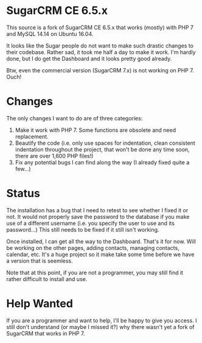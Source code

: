 
# SugarCRM CE 6.5.x

This source is a fork of SugarCRM CE 6.5.x that works (mostly) with PHP 7
and MySQL 14.14 on Ubuntu 16.04.

It looks like the Sugar people do not want to make such drastic changes
to their codebase. Rather sad, it took me half a day to make it work. I'm
hardly done, but I do get the Dashboard and it looks pretty good already.

Btw, even the commercial version (SugarCRM 7.x) is not working on PHP 7.
Ouch!

# Changes

The only changes I want to do are of three categories:

1. Make it work with PHP 7. Some functions are obsolete and need replacement.
2. Beautify the code (i.e. only use spaces for indentation, clean consistent
   indentation throughout the project, that won't be done any time soon, there
   are over 1,600 PHP files!)
3. Fix any potential bugs I can find along the way (I already fixed quite a
   few...)

# Status

The installation has a bug that I need to retest to see whether I fixed it
or not. It would not properly save the password to the database if you
make use of a different username (i.e. you specify the user to use and
its password...) This still needs to be fixed if it still isn't working.

Once installed, I can get all the way to the Dashboard. That's it for now.
Will be working on the other pages, adding contacts, managing contacts,
calendar, etc. It's a huge project so it make take some time before we
have a version that is seemless.

Note that at this point, if you are not a programmer, you may still find
it rather difficult to install and use.

# Help Wanted

If you are a programmer and want to help, I'll be happy to give you access.
I still don't understand (or maybe I missed it?) why there wasn't yet a
fork of SugarCRM that works in PHP 7.

